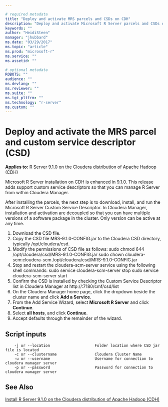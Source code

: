 ```yaml
---

# required metadata
title: "Deploy and activate MRS parcels and CSDs on CDH"
description: "Deploy and activate Microsoft R Server parcels and CSDs on the Cloudera distribution of Apache Hadoop (CDH)."
keywords: ""
author: "HeidiSteen"
manager: "jhubbard"
ms.date: "03/29/2017"
ms.topic: "article"
ms.prod: "microsoft-r"
ms.service: ""
ms.assetid: ""

# optional metadata
ROBOTS: ""
audience: ""
ms.devlang: ""
ms.reviewer: ""
ms.suite: ""
ms.tgt_pltfrm: ""
ms.technology: "r-server"
ms.custom: ""
---
```


# Deploy and activate the MRS parcel and custom service descriptor (CSD)

**Applies to:** R Server 9.1.0 on the Cloudera distribution of Apache Hadoop (CDH)

Microsoft R Server installation on CDH is enhanced in 9.1.0. This release adds support custom service descriptors so that you can manage R Server from within Cloudera Manager.

After installing the parcels, the next step is to download, install, and run the Microsoft R Server Custom Service Descriptor. In Cloudera Manager, installation and activation are decoupled so that you can have multiple versions of a software package in the cluster. Only version can be active at any time.

1. Download the CSD file.
1. Copy the CSD file MRS-9.1.0-CONFIG.jar to the Cloudera CSD directory, typically /opt/cloudera/csd.
2.	Modify the permissions of CSD file as follows: 
        sudo chmod 644 /opt/cloudera/csd/MRS-9.1.0-CONFIG.jar
        sudo chown cloudera-scm:cloudera-scm /opt/cloudera/csd/MRS-9.1.0-CONFIG.jar
3.	Stop and restart the cloudera-scm-server service using the following shell commands:
        sudo service cloudera-scm-server stop
        sudo service cloudera-scm-server start
4.	Confirm the CSD is installed by checking the Custom Service Descriptor list in Cloudera Manager at http://<cloudera-manager-server>:7180/cmf/csd/list
5.	On the Cloudera Manager home page, click the dropdown beside the cluster name and click **Add a Service**.
6.	From the Add Service Wizard, select **Microsoft R Server** and click **Continue**.
7.	Select **all hosts**, and click **Continue**.
8.	Accept defaults through the remainder of the wizard.

## Script inputs

~~~~
    -j or --location                    Folder location where CSD jar file is located
    -c or --clustername                 Cloudera Cluster Name
    -u or --username                    Username for connection to cloudera manager server
    -p or --password                    Password for connection to cloudera manager server
~~~~

## See Also

[Install R Server 9.1.0 on the Cloudera distribution of Apache Hadoop (CDH)](rserver-install-cloudera.md)
